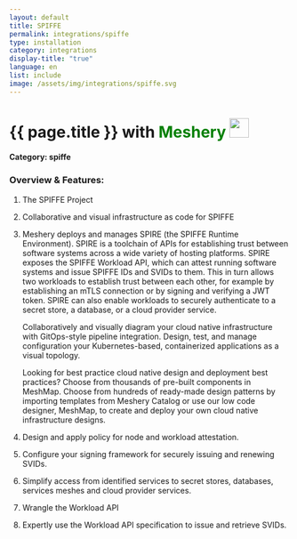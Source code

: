 ```yaml
---
layout: default
title: SPIFFE
permalink: integrations/spiffe
type: installation
category: integrations
display-title: "true"
language: en
list: include
image: /assets/img/integrations/spiffe.svg
---
```


<h1>{{ page.title }} with <span style="font-weight: bold; color: green;">Meshery</span> <img src="{{ page.image }}" style="width: 35px; height: 35px;" /></h1>


#### Category: spiffe

### Overview & Features:
1. The SPIFFE Project

2. Collaborative and visual infrastructure as code for SPIFFE

4. 
    Meshery deploys and manages SPIRE (the SPIFFE Runtime Environment). SPIRE is a toolchain of APIs for establishing trust between software systems across a wide variety of hosting platforms. SPIRE exposes the SPIFFE Workload API, which can attest running software systems and issue SPIFFE IDs and SVIDs to them. This in turn allows two workloads to establish trust between each other, for example by establishing an mTLS connection or by signing and verifying a JWT token. SPIRE can also enable workloads to securely authenticate to a secret store, a database, or a cloud provider service.



    Collaboratively and visually diagram your cloud native infrastructure with GitOps-style pipeline integration. Design, test, and manage configuration your Kubernetes-based, containerized applications as a visual topology.



    Looking for best practice cloud native design and deployment best practices? Choose from thousands of pre-built components in MeshMap. Choose from hundreds of ready-made design patterns by importing templates from Meshery Catalog or use our low code designer, MeshMap, to create and deploy your own cloud native infrastructure designs.



5. Design and apply policy for node and workload attestation.

6. Configure your signing framework for securely issuing and renewing SVIDs.

7. Simplify access from identified services to secret stores, databases, services meshes and cloud provider services.

8. Wrangle the Workload API

9. Expertly use the Workload API specification to issue and retrieve SVIDs.

